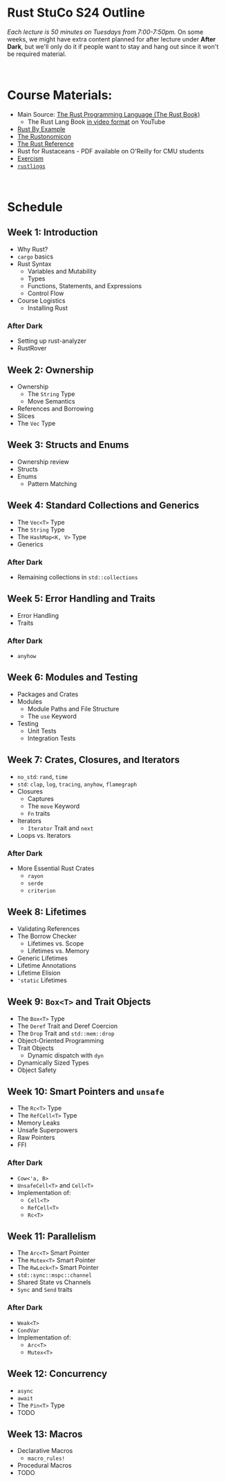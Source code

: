 # Rust StuCo S24 Outline

_Each lecture is 50 minutes on Tuesdays from 7:00-7:50pm._ On some weeks, we might have extra content planned for after lecture under **After Dark**, but we'll only do it if people want to stay and hang out since it won't be required material.

</br>

# Course Materials:

- Main Source: [The Rust Programming Language (The Rust Book)](https://doc.rust-lang.org/book/)
  - The Rust Lang Book [in video format](https://www.youtube.com/playlist?list=PLai5B987bZ9CoVR-QEIN9foz4QCJ0H2Y8) on YouTube
- [Rust By Example](https://doc.rust-lang.org/rust-by-example/index.html)
- [The Rustonomicon](https://doc.rust-lang.org/nomicon/)
- [The Rust Reference](https://doc.rust-lang.org/reference/index.html)
- Rust for Rustaceans - PDF available on O'Reilly for CMU students
- [Exercism](https://exercism.org/tracks/rust)
- [`rustlings`](https://github.com/rust-lang/rustlings)

</br>

# **Schedule**

## Week 1: Introduction

- Why Rust?
- `cargo` basics
- Rust Syntax
  - Variables and Mutability
  - Types
  - Functions, Statements, and Expressions
  - Control Flow
- Course Logistics
  - Installing Rust

### After Dark

- Setting up rust-analyzer
- RustRover

## Week 2: Ownership

- Ownership
  - The `String` Type
  - Move Semantics
- References and Borrowing
- Slices
- The `Vec` Type

## Week 3: Structs and Enums

- Ownership review
- Structs
- Enums
  - Pattern Matching

## Week 4: Standard Collections and Generics

- The `Vec<T>` Type
- The `String` Type
- The `HashMap<K, V>` Type
- Generics

### After Dark

- Remaining collections in `std::collections`

## Week 5: Error Handling and Traits

- Error Handling
- Traits

### After Dark

- `anyhow`

## Week 6: Modules and Testing

- Packages and Crates
- Modules
  - Module Paths and File Structure
  - The `use` Keyword
- Testing
  - Unit Tests
  - Integration Tests

## Week 7: Crates, Closures, and Iterators

- `no_std`: `rand`, `time`
- `std`: `clap`, `log`, `tracing`, `anyhow`, `flamegraph`
- Closures
  - Captures
  - The `move` Keyword
  - `Fn` traits
- Iterators
  - `Iterator` Trait and `next`
- Loops vs. Iterators

### After Dark

- More Essential Rust Crates
  - `rayon`
  - `serde`
  - `criterion`

## Week 8: Lifetimes

- Validating References
- The Borrow Checker
  - Lifetimes vs. Scope
  - Lifetimes vs. Memory
- Generic Lifetimes
- Lifetime Annotations
- Lifetime Elision
- `'static` Lifetimes

## Week 9: `Box<T>` and Trait Objects

- The `Box<T>` Type
- The `Deref` Trait and Deref Coercion
- The `Drop` Trait and `std::mem::drop`
- Object-Oriented Programming
- Trait Objects
  - Dynamic dispatch with `dyn`
- Dynamically Sized Types
- Object Safety

## Week 10: Smart Pointers and `unsafe`

- The `Rc<T>` Type
- The `RefCell<T>` Type
- Memory Leaks
- Unsafe Superpowers
- Raw Pointers
- FFI

### After Dark

- `Cow<'a, B>`
- `UnsafeCell<T>` and `Cell<T>`
- Implementation of:
  - `Cell<T>`
  - `RefCell<T>`
  - `Rc<T>`

## Week 11: Parallelism

- The `Arc<T>` Smart Pointer
- The `Mutex<T>` Smart Pointer
- The `RwLock<T>` Smart Pointer
- `std::sync::mspc::channel`
- Shared State vs Channels
- `Sync` and `Send` traits

### After Dark

- `Weak<T>`
- `CondVar`
- Implementation of:
  - `Arc<T>`
  - `Mutex<T>`

## Week 12: Concurrency

- `async`
- `await`
- The `Pin<T>` Type
- TODO

## Week 13: Macros

- Declarative Macros
  - `macro_rules!`
- Procedural Macros
- TODO
